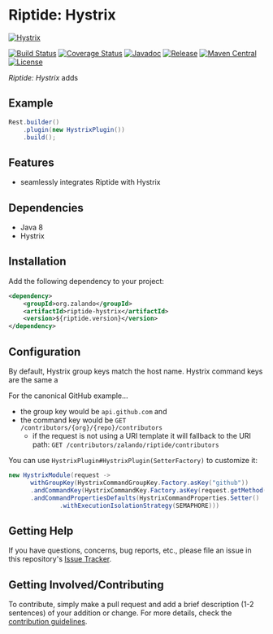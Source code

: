 # Riptide: Hystrix

[![Hystrix](https://netflix.github.com/Hystrix/images/hystrix-logo-tagline-850.png)](https://github.com/Netflix/Hystrix)

[![Build Status](https://img.shields.io/travis/zalando/riptide/master.svg)](https://travis-ci.org/zalando/riptide)
[![Coverage Status](https://img.shields.io/coveralls/zalando/riptide/master.svg)](https://coveralls.io/r/zalando/riptide)
[![Javadoc](https://javadoc-emblem.rhcloud.com/doc/org.zalando/riptide-hystrix/badge.svg)](http://www.javadoc.io/doc/org.zalando/riptide-hystrix)
[![Release](https://img.shields.io/github/release/zalando/riptide.svg)](https://github.com/zalando/riptide/releases)
[![Maven Central](https://img.shields.io/maven-central/v/org.zalando/riptide-hystrix.svg)](https://maven-badges.herokuapp.com/maven-central/org.zalando/riptide-hystrix)
[![License](https://img.shields.io/badge/license-MIT-blue.svg)](https://raw.githubusercontent.com/zalando/riptide/master/LICENSE)

*Riptide: Hystrix* adds 

## Example

```java
Rest.builder()
    .plugin(new HystrixPlugin())
    .build();
```

## Features

-  seamlessly integrates Riptide with Hystrix

## Dependencies

- Java 8
- Hystrix

## Installation

Add the following dependency to your project:

```xml
<dependency>
    <groupId>org.zalando</groupId>
    <artifactId>riptide-hystrix</artifactId>
    <version>${riptide.version}</version>
</dependency>
```

## Configuration

By default, Hystrix group keys match the host name. Hystrix command keys are the same a

For the canonical GitHub example...

- the group key would be `api.github.com` and
- the command key would be `GET /contributors/{org}/{repo}/contributors`
  - if the request is not using a URI template it will fallback to the URI path:
    `GET /contributors/zalando/riptide/contributors`

You can use `HystrixPlugin#HystrixPlugin(SetterFactory)` to customize it:

```java
new HystrixModule(request ->
      withGroupKey(HystrixCommandGroupKey.Factory.asKey("github"))
      .andCommandKey(HystrixCommandKey.Factory.asKey(request.getMethod()))
      .andCommandPropertiesDefaults(HystrixCommandProperties.Setter()
              .withExecutionIsolationStrategy(SEMAPHORE)))
```

## Getting Help

If you have questions, concerns, bug reports, etc., please file an issue in this repository's [Issue Tracker](../../../../issues).

## Getting Involved/Contributing

To contribute, simply make a pull request and add a brief description (1-2 sentences) of your addition or change. For
more details, check the [contribution guidelines](../CONTRIBUTING.md).
